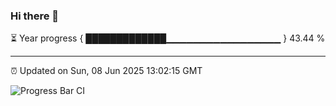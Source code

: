 ### Hi there 👋

⏳ Year progress { █████████████▁▁▁▁▁▁▁▁▁▁▁▁▁▁▁▁▁ } 43.44 %

---

⏰ Updated on Sun, 08 Jun 2025 13:02:15 GMT

![Progress Bar CI](https://github.com/IshwaranRudhara/GIT-ACTION/workflows/Progress%20Bar%20CI/badge.svg)
